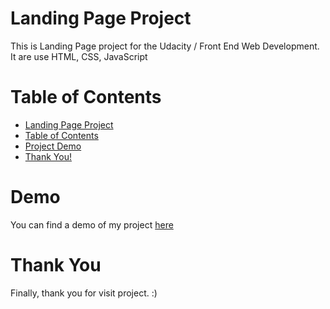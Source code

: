 
# Landing Page Project
This is  Landing Page project for the Udacity / Front End Web Development. It are use  HTML, CSS, JavaScript

# Table of Contents 
- [Landing Page Project](#landing-page-project)
- [Table of Contents](#table-of-contents)
- [Project Demo](#demo)
- [Thank You!](#thank-you)

# Demo
You can find a demo of my project <a href="https://mariusnick.github.io/Landing-Page/">here</a>

# Thank You
Finally, thank you for visit  project.  :) 

